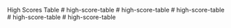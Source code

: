High Scores Table
#   h i g h - s c o r e - t a b l e  
 #   h i g h - s c o r e - t a b l e  
 #   h i g h - s c o r e - t a b l e  
 #   h i g h - s c o r e - t a b l e  
 #   h i g h - s c o r e - t a b l e  
 